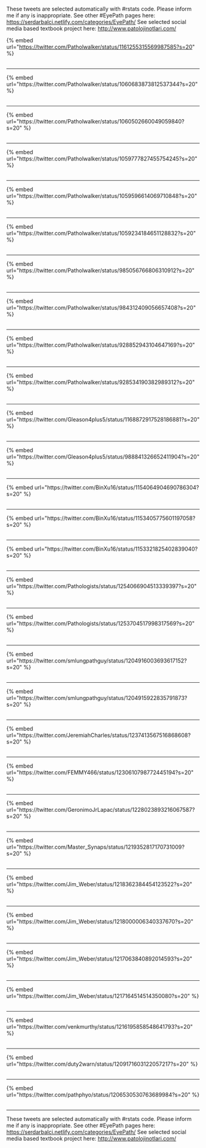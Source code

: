 

These tweets are selected automatically with #rstats code. Please inform me if any is inappropriate.
See other #EyePath pages here: https://serdarbalci.netlify.com/categories/EyePath/ 
See selected social media based textbook project here: http://www.patolojinotlari.com/

{% embed url="https://twitter.com/Patholwalker/status/1161255315569987585?s=20" %}<br>
<br>
<hr>
{% embed url="https://twitter.com/Patholwalker/status/1060683873812537344?s=20" %}<br>
<br>
<hr>
{% embed url="https://twitter.com/Patholwalker/status/1060502660049059840?s=20" %}<br>
<br>
<hr>
{% embed url="https://twitter.com/Patholwalker/status/1059777827455754245?s=20" %}<br>
<br>
<hr>
{% embed url="https://twitter.com/Patholwalker/status/1059596614069710848?s=20" %}<br>
<br>
<hr>
{% embed url="https://twitter.com/Patholwalker/status/1059234184651128832?s=20" %}<br>
<br>
<hr>
{% embed url="https://twitter.com/Patholwalker/status/985056766806310912?s=20" %}<br>
<br>
<hr>
{% embed url="https://twitter.com/Patholwalker/status/984312409056657408?s=20" %}<br>
<br>
<hr>
{% embed url="https://twitter.com/Patholwalker/status/928852943104647169?s=20" %}<br>
<br>
<hr>
{% embed url="https://twitter.com/Patholwalker/status/928534190382989312?s=20" %}<br>
<br>
<hr>
{% embed url="https://twitter.com/Gleason4plus5/status/1168872917528186881?s=20" %}<br>
<br>
<hr>
{% embed url="https://twitter.com/Gleason4plus5/status/988841326652411904?s=20" %}<br>
<br>
<hr>
{% embed url="https://twitter.com/BinXu16/status/1154064904690786304?s=20" %}<br>
<br>
<hr>
{% embed url="https://twitter.com/BinXu16/status/1153405775601197058?s=20" %}<br>
<br>
<hr>
{% embed url="https://twitter.com/BinXu16/status/1153321825402839040?s=20" %}<br>
<br>
<hr>
{% embed url="https://twitter.com/Pathologists/status/1254066904513339397?s=20" %}<br>
<br>
<hr>
{% embed url="https://twitter.com/Pathologists/status/1253704517998317569?s=20" %}<br>
<br>
<hr>
{% embed url="https://twitter.com/smlungpathguy/status/1204916003693617152?s=20" %}<br>
<br>
<hr>
{% embed url="https://twitter.com/smlungpathguy/status/1204915922835791873?s=20" %}<br>
<br>
<hr>
{% embed url="https://twitter.com/JeremiahCharles/status/1237413567516868608?s=20" %}<br>
<br>
<hr>
{% embed url="https://twitter.com/FEMMY466/status/1230610798772445194?s=20" %}<br>
<br>
<hr>
{% embed url="https://twitter.com/GeronimoJrLapac/status/1228023893216067587?s=20" %}<br>
<br>
<hr>
{% embed url="https://twitter.com/Master_Synaps/status/1219352817170731009?s=20" %}<br>
<br>
<hr>
{% embed url="https://twitter.com/Jim_Weber/status/1218362384454123522?s=20" %}<br>
<br>
<hr>
{% embed url="https://twitter.com/Jim_Weber/status/1218000006340337670?s=20" %}<br>
<br>
<hr>
{% embed url="https://twitter.com/Jim_Weber/status/1217063840892014593?s=20" %}<br>
<br>
<hr>
{% embed url="https://twitter.com/Jim_Weber/status/1217164514514350080?s=20" %}<br>
<br>
<hr>
{% embed url="https://twitter.com/venkmurthy/status/1216195858548641793?s=20" %}<br>
<br>
<hr>
{% embed url="https://twitter.com/duty2warn/status/1209171603122057217?s=20" %}<br>
<br>
<hr>
{% embed url="https://twitter.com/pathphyo/status/1206530530763689984?s=20" %}<br>
<br>
<hr>


These tweets are selected automatically with #rstats code. Please inform me if any is inappropriate.
See other #EyePath pages here: https://serdarbalci.netlify.com/categories/EyePath/ 
See selected social media based textbook project here: http://www.patolojinotlari.com/
